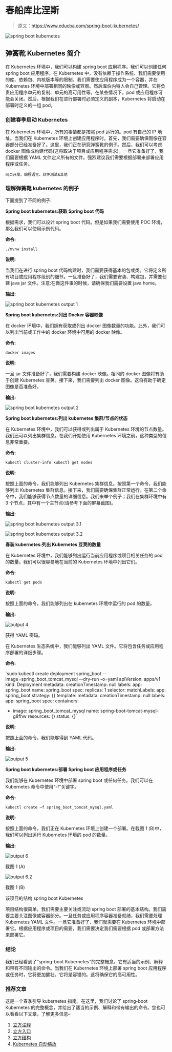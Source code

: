 # 春船库比涅斯

> 原文：<https://www.educba.com/spring-boot-kubernetes/>

![spring boot kubernetes](img/329f901c140b7b494f996ea35a7c3c5b.png)



## 弹簧靴 Kubernetes 简介

在 Kubernetes 环境中，我们可以构建 spring boot 应用程序。我们可以创建任何 spring boot 应用程序。在 Kubernetes 中，没有依赖于操作系统、我们需要使用的库、依赖包、内核版本等的限制。我们需要使应用程序成为一个容器，并在 Kubernetes 环境中部署相同的映像或容器。然后库伯内特人会自己管理。它将负责应用程序单元的复制、单元的高可用性等。在某些情况下，pod 或应用程序可能会关闭。然后，根据我们在进行部署时必须定义的副本，Kubernetes 将启动在部署时定义的一组 pod。

### 创建春季启动 Kubernetes

在 Kubernetes 环境中，所有的事情都是按照 pod 运行的。pod 有自己的 IP 地址。当我们在 Kubernetes 环境上创建应用程序时。首先，我们需要确保图像在容器部分已经准备好了。这里，我们正在研究弹簧靴的例子。然后，我们可以考虑 docker 图像或构建代码(这将取决于项目或应用程序需求)。一旦它准备好了，我们需要根据 YAML 文件定义所有的文件。强烈建议我们需要根据部署来部署应用程序或任务。

<small>网页开发、编程语言、软件测试&其他</small>

### 理解弹簧靴 kubernetes 的例子

下面提到了不同的例子:

**Spring boot kubernetes:获取 Spring boot 代码**

根据需求，我们可以设计 spring boot 代码。但是如果我们需要使用 POC 环境，那么我们可以使用示例代码。

**命令:**

`./mvnw install`

**说明:**

当我们在进行 spring boot 代码构建时，我们需要获得基本的包或类。它将定义所有项目或应用程序级别的细节。一旦准备好了，我们需要安装、构建包，并需要创建 java jar 文件。注意:在做这件事的时候，请确保我们需要设置 java home。

**输出:**

![spring boot kubernetes output 1](img/1c01f72fbb22b11dde046b7271753428.png)



**Spring boot kubernetes:列出 Docker 容器映像**

在 docker 环境中，我们拥有获取或列出 docker 图像数量的功能。此外，我们可以列出当前或工作中的 docker 环境中可用的 docker 映像。

**命令:**

`docker images`

**说明:**

一旦 jar 文件准备好了，我们需要构建 docker 映像。相同的 docker 图像将有助于创建 Kubernetes 豆荚。接下来，我们需要列出 docker 图像。这将有助于确定图像是否准备好。

**输出:**

![spring boot kubernetes output 2](img/843e1049d29b326b5dcbe1ab4b8f67c4.png)



**Spring boot kubernetes:列出 kubernetes 集群/节点的状态**

在 Kubernetes 环境中，我们可以获得或列出属于 Kubernetes 环境的节点数量。我们还可以列出集群信息。在我们开始使用 Kubernetes 环境之前，这种类型的信息非常重要。

**命令:**

`kubectl cluster-info
kubectl get nodes`

**说明:**

按照上面的命令，我们能够列出 Kubernetes 集群信息。按照第一个命令，我们能够列出 Kubernetes 集群信息。接下来，我们需要确保集群正常运行。在第二个命令中，我们能够获得节点数量的详细信息。我们来举个例子；我们在集群环境中有 3 个节点，其中有一个主节点(请参考下面的屏幕截图)。

**输出:**

![spring boot kubernetes output 3.1](img/27eac33aaa6dd19c12a9c236e9441a7a.png)



![spring boot kubernetes output 3.2](img/cf3bd7ec4a6a305fab757345c8fc4357.png)



**春装 kubernetes:列出 Kubernetes 豆荚的数量**

在 Kubernetes 环境中，我们能够列出运行当前应用程序或项目相关任务的 pod 的数量。我们可以很容易地在当前的 Kubernetes 环境中列出它们。

**命令:**

`kubectl get pods`

**说明:**

按照上面的命令，我们能够列出在 kubernetes 环境中运行的 pod 的数量。

**输出:**

![output 4](img/cac8f81e6cb6ba55af2f0b7849dceaa9.png)



获得 YAML 密码。

在 Kubernetes 生态系统中，我们能够列出 YAML 文件。它将包含任务或应用程序部署的详细步骤。

**命令:**

`sudo kubectl create deployment spring_boot --image=spring_boot_tomcat_mysql --dry-run -o=yaml
apiVersion: apps/v1
kind: Deployment
metadata:
creationTimestamp: null
labels:
app: spring_boot
name: spring_boot
spec:
replicas: 1
selector:
matchLabels:
app: spring_boot
strategy: {}
template:
metadata:
creationTimestamp: null
labels:
app: spring_boot
spec:
containers:
- image: spring_boot_tomcat_mysql
name: spring-boot-tomcat-mysql-g8fhw
resources: {}
status: {}`

**说明:**

按照上面的命令，我们能够得到 YAML 代码。

**输出:**

![output 5](img/e3f31e5908d2dbbe708624f5a204fdad.png)



**Spring boot kubernetes:部署 Spring boot 应用程序或任务**

我们能够在 Kubernetes 环境中部署 spring boot 或任何任务。我们可以在 Kubernetes 命令中使用“-f”关键字。

**命令:**

`kubectl create –f spring_boot_tomcat_mysql.yaml`

**说明:**

按照上面的命令，我们正在 Kubernetes 环境上创建一个部署。在截图 1 (B)中，我们可以列出运行 Kubernetes 环境的 pod 的数量。

**输出:**

![output 6](img/f618f4e70c967f678638af8c61ffd31f.png)



截图 1 (A)

![output 6.2](img/cdee51af058cd24ad1f03c31394e4e23.png)



截图 1 (B)

该项目的结构 spring boot Kubernetes

项目结构很简单。我们需要主要关注或流动 spring boot 部署的基本结构。我们需要主要关注图像或容器部分。一旦任务或应用程序容器准备就绪，我们需要处理 Kubernetes YAML 文件。一旦它准备好了，我们就需要在 Kubernetes 环境中部署它。根据应用程序或项目的需要，我们需要决定我们需要根据 pod 或部署方法来部署它。

### 结论

我们已经看到了“spring-boot Kubernetes”的完整概念，它有适当的示例、解释和带有不同输出的命令。当我们在 Kubernetes 环境上部署 spring boot 应用程序或任务时，它将更加健壮。它将是容错的。这将确保它的高可用性。

### 推荐文章

这是一个春季引导 kubernetes 指南。在这里，我们讨论了 spring-boot Kubernetes 的完整概念，并给出了适当的示例、解释和带有输出的命令。您也可以看看以下文章，了解更多信息–

1.  [立方注释](https://www.educba.com/kubernetes-annotations/)
2.  [立方入口](https://www.educba.com/kubernetes-ingress/)
3.  [立方结构](https://www.educba.com/kubernetes-architecture/)
4.  [Kubernetes 自动缩放](https://www.educba.com/kubernetes-autoscaling/)





